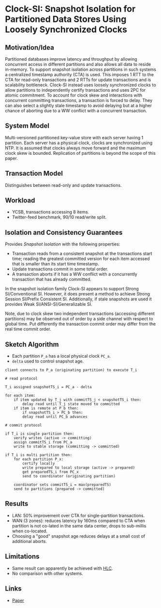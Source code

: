 # Clock-SI: Snapshot Isolation for Partitioned Data Stores Using Loosely Synchronized Clocks #

## Motivation/Idea ##

Partitioned databases improve latency and throughput by allowing concurrent access in different partitions and also allows all data to reside in-memory.
To support snapshot isolation across partitions in such systems a centralized timestamp authority (CTA) is used.
This imposes 1 RTT to the CTA for read-only transactions and 2 RTTs for update transactions and is scalability bottleneck.
Clock-SI instead uses loosely synchronized clocks to allow partitions to independently certify transactions and uses 2PC for atomic commitment.
To account for clock skew and interactions with concurrent committing transactions, a transaction is forced to delay.
They can also select a slightly stale timestamp to avoid delaying but at a higher chance of aborting due to a WW conflict with a concurrent transaction.

## System Model ##

Multi-versioned partitioned key-value store with each server having 1 partition.
Each server has a physical clock, clocks are synchronized using NTP.
It is assumed that clocks always move forward and the maximum clock skew is bounded.
Replication of partitions is beyond the scope of this paper.

## Transaction Model ##

Distinguishes between read-only and update transactions.

## Workload ##

* YCSB, transactions accessing 8 items.
* Twitter-feed benchmark, 90/10 read/write split.

## Isolation and Consistency Guarantees ##

Provides *Snapshot Isolation* with the following properties:
* Transaction reads from a consistent snapshot at the transactions start time; reading the greatest committed version for each item accessed that is smaller than its start time timestamp.
* Update transactions commit in some total order.
* A transaction aborts if it has a WW conflict with a concurrently transaction that has already committed.

In the snapshot isolation family Clock-SI appears to support Strong SI/Conventional SI.
However, it does present a method to achieve Strong Session SI/Prefix Consistent SI.
Additionally, if stale snapshots are used it provides Weak SI/ANSI-SI/Generalizable SI.

Note, due to clock skew two independent transactions (accessing different partitions) may be observed out of order by a side channel with respect to global time.
Put differently the transaction commit order may differ from the real time commit order.

## Sketch Algorithm ##

* Each partition `P_a` has a local physical clock `PC_a`.
* `delta` used to control snapshot age.

```
client connects to P_a (originating partition) to execute T_i

# read protocol

T_i assigned snapshotTS_i = PC_a - delta

for each item:
    if item updated by T_j with commitTS_j < snapshotTS_i then:
        delay read until T_j state moved to committed
    if item is remote at P_b then:
        if snapshotTS_i > PC_b then:
        delay read until PC_b advances

# commit protocol

if T_i is single partition then:
    verify writes (active -> committing)
    assign commitTS_i from PC_a
    write to stable storage (committing -> committed)

if T_i is multi partition then:
    for each partition P_x:
        certify locally
        write prepared to local storage (active -> prepared)
        get preparedTS_i from PC_x
        send to coordinator (originating partition)

    coordinator sets commitTS_i = max(preparedTS)
    send to partitions (prepared -> committed)
```

## Results ##

* LAN: 50% improvement over CTA for single-partition transactions.
* WAN (3 zones): reduces latency by 160ms compared to CTA when partition is not co-lated in the same data center, drops to sub-millis when co-located.
* Choosing a "good" snapshot age reduces delays at a small cost of additional aborts.

## Limitations ##

* Same result can apparently be achieved with [HLC](http://muratbuffalo.blogspot.com/2014/10/clock-si-snapshot-isolation-for.html).
* No comparison with other systems.

## Links ##

* [Paper](https://www.microsoft.com/en-us/research/wp-content/uploads/2016/02/samehe-clocksi.srds2013.pdf)
